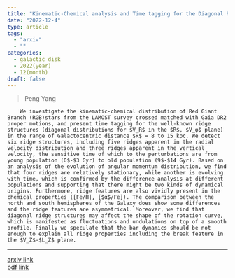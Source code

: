 ```yaml
---
title: "Kinematic-Chemical analysis and Time tagging for the Diagonal Ridge Structure of the Galactic Outer Disk with LAMOST Red Giant Branch Stars"
date: "2022-12-4"
type: article
tags:
  - "arxiv"
  - ""
categories:
  - galactic disk
  - 2022(year)
  - 12(month)
draft: false
---
```


> Peng Yang

        We investigate the kinematic-chemical distribution of Red Giant Branch (RGB)stars from the LAMOST survey crossed matched with Gaia DR2 proper motions, and present time tagging for the well-known ridge structures (diagonal distributions for $V_R$ in the $R$, $V_φ$ plane) in the range of Galactocentric distance $R$ = 8 to 15 kpc. We detect six ridge structures, including five ridges apparent in the radial velocity distribution and three ridges apparent in the vertical velocity, the sensitive time of which to the perturbations are from young population (0$-$3 Gyr) to old population (9$-$14 Gyr). Based on an analysis of the evolution of angular momentum distribution, we find that four ridges are relatively stationary, while another is evolving with time, which is confirmed by the difference analysis at different populations and supporting that there might be two kinds of dynamical origins. Furthermore, ridge features are also vividly present in the chemical properties ([Fe/H], [$α$/Fe]). The comparison between the north and south hemispheres of the Galaxy does show some differences and the ridge features are asymmetrical. Moreover, we find that diagonal ridge structures may affect the shape of the rotation curve, which is manifested as fluctuations and undulations on top of a smooth profile. Finally we speculate that the bar dynamics should be not enough to explain all ridge properties including the break feature in the $V_Z$-$L_Z$ plane.

---

[arxiv link](https://arxiv.org/abs/2205.09227)  
[pdf link](https://arxiv.org/pdf/2205.09227)